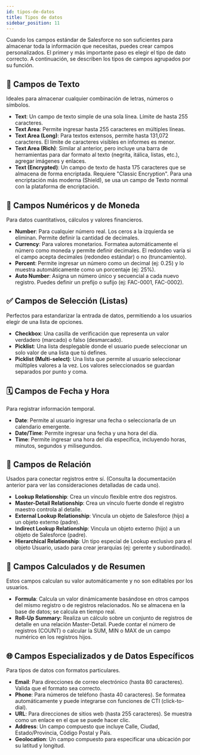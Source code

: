 ```yaml
---
id: tipos-de-datos
title: Tipos de datos
sidebar_position: 11
---
```


Cuando los campos estándar de Salesforce no son suficientes para almacenar toda la información que necesitas, puedes crear campos personalizados. El primer y más importante paso es elegir el tipo de dato correcto. A continuación, se describen los tipos de campos agrupados por su función.

## 📝 Campos de Texto
Ideales para almacenar cualquier combinación de letras, números o símbolos.
- **Text**: Un campo de texto simple de una sola línea. Límite de hasta 255 caracteres.
- **Text Area**: Permite ingresar hasta 255 caracteres en múltiples líneas.
- **Text Area (Long)**: Para textos extensos, permite hasta 131,072 caracteres. El límite de caracteres visibles en informes es menor.
- **Text Area (Rich)**: Similar al anterior, pero incluye una barra de herramientas para dar formato al texto (negrita, itálica, listas, etc.), agregar imágenes y enlaces.
- **Text (Encrypted)**: Un campo de texto de hasta 175 caracteres que se almacena de forma encriptada. Requiere "Classic Encryption". Para una encriptación más moderna (Shield), se usa un campo de Texto normal con la plataforma de encriptación.

## 🔢 Campos Numéricos y de Moneda
Para datos cuantitativos, cálculos y valores financieros.
- **Number**: Para cualquier número real. Los ceros a la izquierda se eliminan. Permite definir la cantidad de decimales.
- **Currency**: Para valores monetarios. Formatea automáticamente el número como moneda y permite definir decimales. El redondeo varía si el campo acepta decimales (redondeo estándar) o no (truncamiento).
- **Percent**: Permite ingresar un número como un decimal (ej: 0.25) y lo muestra automáticamente como un porcentaje (ej: 25%).
- **Auto Number**: Asigna un número único y secuencial a cada nuevo registro. Puedes definir un prefijo o sufijo (ej: FAC-0001, FAC-0002).

## ✅ Campos de Selección (Listas)
Perfectos para estandarizar la entrada de datos, permitiendo a los usuarios elegir de una lista de opciones.

- **Checkbox**: Una casilla de verificación que representa un valor verdadero (marcado) o falso (desmarcado).
- **Picklist**: Una lista desplegable donde el usuario puede seleccionar un solo valor de una lista que tú defines.
- **Picklist (Multi-select)**: Una lista que permite al usuario seleccionar múltiples valores a la vez. Los valores seleccionados se guardan separados por punto y coma.

## 🗓️ Campos de Fecha y Hora
Para registrar información temporal.

- **Date**: Permite al usuario ingresar una fecha o seleccionarla de un calendario emergente.
- **Date/Time**: Permite ingresar una fecha y una hora del día.
- **Time**: Permite ingresar una hora del día específica, incluyendo horas, minutos, segundos y milisegundos.

## 🔗 Campos de Relación
Usados para conectar registros entre sí. (Consulta la documentación anterior para ver las consideraciones detalladas de cada uno).

- **Lookup Relationship**: Crea un vínculo flexible entre dos registros.
- **Master-Detail Relationship**: Crea un vínculo fuerte donde el registro maestro controla al detalle.
- **External Lookup Relationship**: Vincula un objeto de Salesforce (hijo) a un objeto externo (padre).
- **Indirect Lookup Relationship**: Vincula un objeto externo (hijo) a un objeto de Salesforce (padre).
- **Hierarchical Relationship**: Un tipo especial de Lookup exclusivo para el objeto Usuario, usado para crear jerarquías (ej: gerente y subordinado).

## 🧮 Campos Calculados y de Resumen
Estos campos calculan su valor automáticamente y no son editables por los usuarios.

- **Formula**: Calcula un valor dinámicamente basándose en otros campos del mismo registro o de registros relacionados. No se almacena en la base de datos; se calcula en tiempo real.
- **Roll-Up Summary:** Realiza un cálculo sobre un conjunto de registros de detalle en una relación Master-Detail. Puede contar el número de registros (COUNT) o calcular la SUM, MIN o MAX de un campo numérico en los registros hijos.

## 🌐 Campos Especializados y de Datos Específicos
Para tipos de datos con formatos particulares.

- **Email**: Para direcciones de correo electrónico (hasta 80 caracteres). Valida que el formato sea correcto.
- **Phone**: Para números de teléfono (hasta 40 caracteres). Se formatea automáticamente y puede integrarse con funciones de CTI (click-to-dial).
- **URL**: Para direcciones de sitios web (hasta 255 caracteres). Se muestra como un enlace en el que se puede hacer clic.
- **Address**: Un campo compuesto que incluye Calle, Ciudad, Estado/Provincia, Código Postal y País.
- **Geolocation**: Un campo compuesto para especificar una ubicación por su latitud y longitud.
